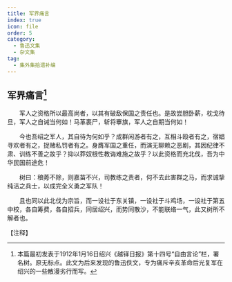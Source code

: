```yaml
---
title: 军界痛言
index: true
icon: file
order: 5
category:
  - 鲁迅文集
  - 杂文集
tag:  
  - 集外集拾遗补编
---
```


## 军界痛言[^①]

　　军人之资格所以最高尚者，以其有破敌保国之责任也。是故尝胆卧薪，枕戈待旦，军人之自诫当何如！马革裹尸，斩将搴旗，军人之自期当何如！

　　今也吾绍之军人，其自待为何如乎？成群闲游者有之，互相斗殴者有之，宿娼寻欢者有之，捉赌私罚者有之。身膺军国之重任，而演无聊赖之恶剧，其因纪律不肃、训练不善之故乎？抑以莽奴根性教诲难施之故乎？以此资格而充北伐，吾为中华民国前途危！

　　树曰：稂莠不除，则嘉苗不兴，司教练之责者，何不去此害群之马，而求诚挚纯洁之兵士，以成完全义勇之军队！

　　且也同以此北伐为宗旨，而一设社于东关镇，一设社于斗鸡场，一设社于第五中校，各自筹费，各自招兵，同居绍兴，而势同散沙，不能联络一气，此又树所不解者也。

【注释】

[^①]:本篇最初发表于1912年1月16日绍兴《越铎日报》第十四号“自由言论”栏，署名树。原无标点。此文为后来发现的鲁迅佚文，专为痛斥辛亥革命后光复军在绍兴的一些散漫劣行而写。
